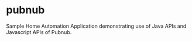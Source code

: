# pubnub
Sample Home Automation Application demonstrating use of Java APIs and Javascript APIs of Pubnub.
